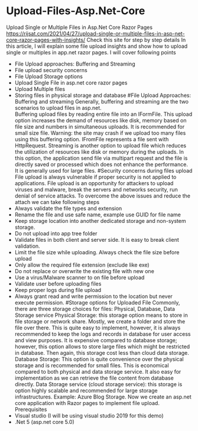 # Upload-Files-Asp.Net-Core
 Upload Single or Multiple Files in Asp.Net Core Razor Pages
 https://rijsat.com/2021/04/27/upload-single-or-multiple-files-in-asp-net-core-razor-pages-with-insights/
 Check this site for step by step details
 In this article, I will explain some file upload insights and show how to upload single or multiples in app.net razor pages. I will cover following points
-	File Upload approaches: Buffering and Streaming
-	File upload security concerns
-	File Upload Storage options
-	Upload Single File in asp.net core razor pages  
-	Upload Multiple files 
-	Storing files in physical storage and database
#File Upload Approaches: Buffering and streaming
Generally, buffering and streaming are the two scenarios to upload files in asp.net.  
Buffering upload files by reading entire file into an IFormFile. This upload option increases the demand of resources like disk, memory based on file size and numbers in simultaneous uploads. It is recommended for small size file. Warning: the site may crash if we upload too many files using this buffering option.
IFromFile represents a file sent with HttpRequest.
Streaming is another option to upload file which reduces the utilization of resources like disk or memory during the uploads. In this option, the application send file via multipart request and the file is directly saved or processed which does not enhance the performance. It is generally used for large files.
#Security concerns during files upload
File upload is always vulnerable if proper security is not applied to applications. File upload is an opportunity for attackers to upload viruses and malware, break the servers and networks security, run denial of service attacks. 
To overcome the above issues and reduce the attach we can take following steps
-	Always validate the file types and extension
-	Rename the file and use safe name, example use GUID for file name
-	Keep storage location into another dedicated storage and non-system storage.
-	Do not upload into app tree folder
-	Validate files in both client and server side. It is easy to break client validation.
-	Limit the file size while uploading. Always check the file size before upload
-	Only allow the required file extension (exclude like exe)
-	Do not replace or overwrite the existing file with new one
-	Use a virus/Malware scanner to on file before upload
-	Validate user before uploading files
-	Keep proper logs during file upload
-	Always grant read and write permission to the location but never execute permission.
#Storage options for Uploaded File
Commonly, there are three storage choices for files: Physical, Database, Data Storage service
Physical Storage: this storage option means to store in file storage or network share. Mostly, we create a folder and store the file over there. This is quite easy to implement, however, it is always recommended to keep the logs and records in database for user access and view purposes. It is expensive compared to database storage; however, this option allows to store large files which might be restricted in database. Then again, this storage cost less than cloud data storage.
Database Storage: This option is quite convenience over the physical storage and is recommended for small files. This is economical compared to both physical and data storage service. It also easy for implementation as we can retrieve the file content from database directly.
Data Storage service (cloud storage service): this storage is option highly scalable and recommended for large storage infrastructures. Example: Azure Blog Storage.
Now we create an asp.net core application with Razor pages to implement file upload.
Prerequisites
-	Visual studio (I will be using visual studio 2019 for this demo)
-	.Net 5 (asp.net core 5.0)

